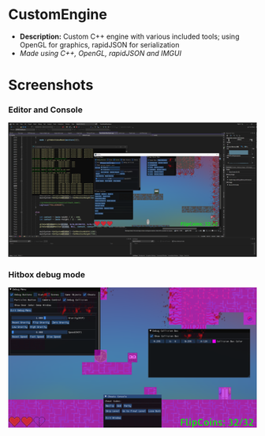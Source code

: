 # CustomEngine
 * **Description:** Custom C++ engine with various included tools; using OpenGL for graphics, rapidJSON for serialization
 * *Made using C++, OpenGL, rapidJSON and IMGUI*

# Screenshots
### Editor and Console
![Flip Trip Console](https://github.com/preston-n/FlipTrip/blob/main/Screenshots/FlipTrip_Console.png?raw=true)

### Hitbox debug mode
![Flip Trip Debug](https://github.com/preston-n/FlipTrip/blob/main/Screenshots/FlipTrip_Debug.png?raw=true)
